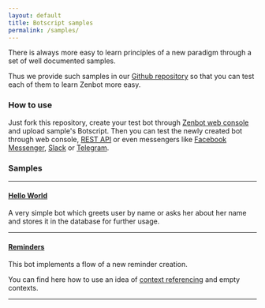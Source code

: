 ```yaml
---
layout: default
title: Botscript samples
permalink: /samples/
---
```


There is always more easy to learn principles of a new paradigm through a set of well documented samples.

Thus we provide such samples in our [Github repository](https://github.com/uzyovoys/zenbot) so that you can test each of them to learn Zenbot more easy.

### How to use
Just fork this repository, create your test bot through [Zenbot web console](https://zenbot.org) and upload sample\'s Botscript.
Then you can test the newly created bot through web console, [REST API](/rest/) or even messengers like [Facebook Messenger](/messengers/facebook/), [Slack](/messengers/slack/) or [Telegram](/messengers/telegram/).

### Samples
***

#### [Hello World](https://github.com/uzyovoys/zenbot/tree/master/samples/helloworld)
A very simple bot which greets user by name or asks her about her name and stores it in the database for further usage.

***

#### [Reminders](https://github.com/uzyovoys/zenbot/tree/master/samples/reminders)
This bot implements a flow of a new reminder creation.

You can find here how to use an idea of [context referencing](/botscript/conversations/) and empty contexts.

***